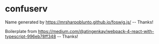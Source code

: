# confuserv

Name generated by https://mrsharpoblunto.github.io/foswig.js/ -- Thanks!

Boilerplate from https://medium.com/@atingenkay/webpack-4-react-with-typescript-996eb78ff348 -- Thanks!
